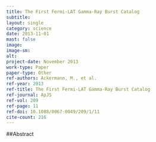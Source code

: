 ```yaml
---
title: The First Fermi-LAT Gamma-Ray Burst Catalog
subtitle: 
layout: single
category: science
date: 2013-11-01
mast: false
image: 
image-sm: 
alt: 
project-date: November 2013
work-type: Paper
paper-type: Other
ref-authors: Ackermann, M., et al.
ref-year: 2013
ref-title: The First Fermi-LAT Gamma-Ray Burst Catalog
ref-journal: ApJS
ref-vol: 209
ref-page: 11
ref-doi: 10.1088/0067-0049/209/1/11
cite-count: 216
---
```



##Abstract
